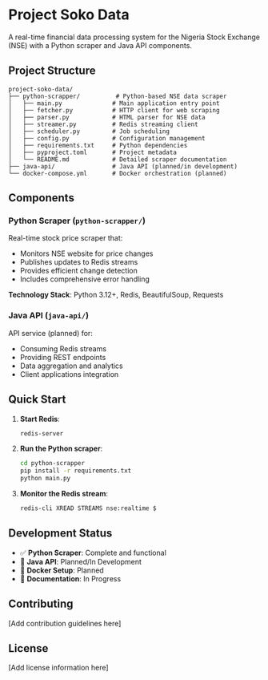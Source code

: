 # Project Soko Data

A real-time financial data processing system for the Nigeria Stock Exchange (NSE) with a Python scraper and Java API components.

## Project Structure

```
project-soko-data/
├── python-scrapper/          # Python-based NSE data scraper
│   ├── main.py              # Main application entry point
│   ├── fetcher.py           # HTTP client for web scraping
│   ├── parser.py            # HTML parser for NSE data
│   ├── streamer.py          # Redis streaming client
│   ├── scheduler.py         # Job scheduling
│   ├── config.py            # Configuration management
│   ├── requirements.txt     # Python dependencies
│   ├── pyproject.toml       # Project metadata
│   └── README.md            # Detailed scraper documentation
├── java-api/                # Java API (planned/in development)
└── docker-compose.yml       # Docker orchestration (planned)
```

## Components

### Python Scraper (`python-scrapper/`)
Real-time stock price scraper that:
- Monitors NSE website for price changes
- Publishes updates to Redis streams
- Provides efficient change detection
- Includes comprehensive error handling

**Technology Stack**: Python 3.12+, Redis, BeautifulSoup, Requests

### Java API (`java-api/`)
API service (planned) for:
- Consuming Redis streams
- Providing REST endpoints
- Data aggregation and analytics
- Client applications integration

## Quick Start

1. **Start Redis**:
   ```bash
   redis-server
   ```

2. **Run the Python scraper**:
   ```bash
   cd python-scrapper
   pip install -r requirements.txt
   python main.py
   ```

3. **Monitor the Redis stream**:
   ```bash
   redis-cli XREAD STREAMS nse:realtime $
   ```

## Development Status

- ✅ **Python Scraper**: Complete and functional
- 🚧 **Java API**: Planned/In Development  
- 🚧 **Docker Setup**: Planned
- 🚧 **Documentation**: In Progress

## Contributing

[Add contribution guidelines here]

## License

[Add license information here]
